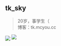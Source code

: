 ## tk_sky  
> 20岁，事学生（  
> 博客：tk.mcyou.cc

<img align="center" src="https://github-readme-stats.vercel.app/api/<CARD_TYPE>/?username=tksky1" />

<img src="https://github.com/saadeghi/saadeghi/blob/master/dino.gif">
